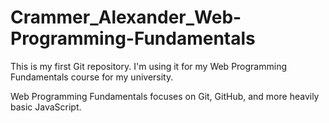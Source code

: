 Crammer_Alexander_Web-Programming-Fundamentals
==============================================

This is my first Git repository. I'm using it for my Web Programming Fundamentals course for my university.

Web Programming Fundamentals focuses on Git, GitHub, and more heavily basic JavaScript.
